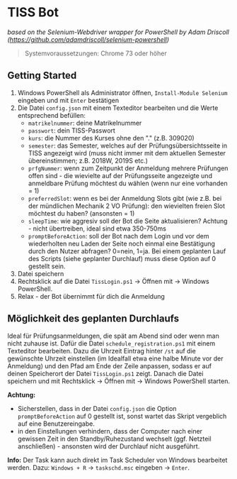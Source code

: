 # TISS Bot
*based on the Selenium-Webdriver wrapper for PowerShell by Adam Driscoll (https://github.com/adamdriscoll/selenium-powershell)*
> Systemvoraussetzungen: Chrome 73 oder höher
## Getting Started

1. Windows PowerShell als Administrator öffnen, ``Install-Module Selenium`` eingeben und mit ``Enter`` bestätigen
2. Die Datei ``config.json`` mit einem Texteditor bearbeiten und die Werte entsprechend befüllen:
	- ``matrikelnummer``: deine Matrikelnummer
	- ``passwort``: dein TISS-Passwort
	- ``kurs``: die Nummer des Kurses ohne den "." (z.B. 309020)
	- ``semester``: das Semester, welches auf der Prüfungsübersichtsseite in TISS angezeigt wird (muss nicht immer mit dem aktuellen Semester übereinstimmen; z.B. 2018W, 2019S etc.)
	- ``prfgNummer``: wenn zum Zeitpunkt der Anmeldung mehrere Prüfungen offen sind - die wievielte auf der Prüfungsseite angezeigte und anmeldbare Prüfung möchtest du wählen (wenn nur eine vorhanden = 1)
	- ``preferredSlot``: wenn es bei der Anmeldung Slots gibt (wie z.B. bei der mündlichen Mechanik 2 VO Prüfung): den wievielten freien Slot möchtest du haben? (ansonsten = 1)
	- ``sleepTime``: wie aggresiv soll der Bot die Seite aktualisieren? Achtung - nicht übertreiben, ideal sind etwa 350-750ms
	- ``promptBeforeAction``: soll der Bot nach dem Login und vor dem wiederholten neu Laden der Seite noch einmal eine Bestätigung durch den Nutzer abfragen? 0=nein, 1=ja. Bei einem geplanten Lauf des Scripts (siehe geplanter Durchlauf) muss diese Option auf 0 gestellt sein.
3. Datei speichern
4. Rechtsklick auf die Datei ``TissLogin.ps1`` -> Öffnen mit -> Windows PowerShell.
5. Relax - der Bot übernimmt für dich die Anmeldung


## Möglichkeit des geplanten Durchlaufs

Ideal für Prüfungsanmeldungen, die spät am Abend sind oder wenn man nicht zuhause ist. Dafür die Datei ``schedule_registration.ps1`` mit einem Texteditor bearbeiten. Dazu die Uhrzeit Eintrag hinter ``/st`` auf die gewünschte Uhrzeit einstellen (im Idealfall etwa eine halbe Minute vor der Anmeldung) und den Pfad am Ende der Zeile anpassen, sodass er auf deinen Speicherort der Datei ``TissLogin.ps1`` zeigt. Danach die Datei speichern und mit Rechtsklick -> Öffnen mit -> Windows PowerShell starten.

**Achtung:** 
* Sicherstellen, dass in der Datei ``config.json`` die Option ``promptBeforeAction`` auf 0 gestellt ist, sonst wartet das Skript vergeblich auf eine Benutzereingabe.
* in den Einstellungen verhindern, dass der Computer nach einer gewissen Zeit in den Standby/Ruhezustand wechselt (ggf. Netzteil anschließen) - ansonsten wird der Durchlauf nicht ausgeführt.

**Info:**
Der Task kann auch direkt im Task Scheduler von Windows bearbeitet werden. Dazu: ``Windows + R`` -> ``taskschd.msc`` eingeben -> ``Enter``.
